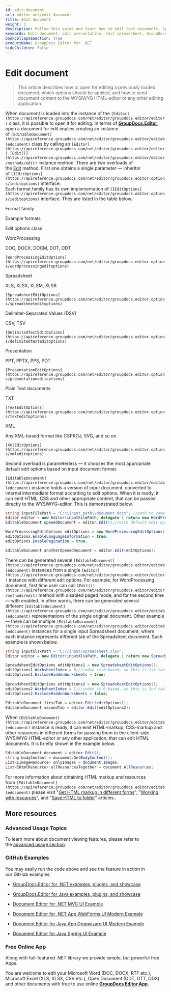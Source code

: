 ```yaml
---
id: edit-document
url: editor-net/edit-document
title: Edit document
weight: 3
description: Follow this guide and learn how to edit text documents, spreadsheets and presentations using GroupDocs.Editor for .NET API features.
keywords: Edit document, edit presentation, edit spreadsheet, GroupDocs.Editor
bookCollapseSection: true
productName: GroupDocs.Editor for .NET
hideChildren: False
---
```


# Edit document

> This article describes how to open for editing a previously loaded document, which options should be applied, and how to send document content to the WYSIWYG HTML-editor or any other editing application.

When document is loaded into the instance of the `[Editor](https://apireference.groupdocs.com/net/editor/groupdocs.editor/editor)` class, it is possible to open it for editing. In terms of [**GroupDocs.Editor**](https://products.groupdocs.com/editor/net), open a document for edit implies creating an instance of `[EditableDocument](https://apireference.groupdocs.com/net/editor/groupdocs.editor/editabledocument)` class by calling an `[Editor](https://apireference.groupdocs.com/net/editor/groupdocs.editor/editor).[Edit()](https://apireference.groupdocs.com/net/editor/groupdocs.editor/editor/methods/edit)` instance method. There are two overloads of the [Edit](https://apireference.groupdocs.com/net/editor/groupdocs.editor/editor/methods/edit) method. First one obtains a single parameter — inheritor of `[IEditOptions](https://apireference.groupdocs.com/net/editor/groupdocs.editor.options/ieditoptions)` interface.  
Each format family has its own implementation of `[IEditOptions](https://apireference.groupdocs.com/net/editor/groupdocs.editor.options/ieditoptions)` interface. They are listed in the table below.

Format family

Example formats

Edit options class

WordProcessing

DOC, DOCX, DOCM, DOT, ODT

`[WordProcessingEditOptions](https://apireference.groupdocs.com/net/editor/groupdocs.editor.options/wordprocessingeditoptions)`

Spreadsheet

XLS, XLSX, XLSM, XLSB

`[SpreadsheetEditOptions](https://apireference.groupdocs.com/net/editor/groupdocs.editor.options/spreadsheeteditoptions)`

Delimiter-Separated Values (DSV)

CSV, TSV

`[DelimitedTextEditOptions](https://apireference.groupdocs.com/net/editor/groupdocs.editor.options/delimitedtexteditoptions)`

Presentation

PPT, PPTX, PPS, POT

`[PresentationEditOptions](https://apireference.groupdocs.com/net/editor/groupdocs.editor.options/presentationeditoptions)`

Plain Text documents

TXT

`[TextEditOptions](https://apireference.groupdocs.com/net/editor/groupdocs.editor.options/texteditoptions)`

XML

Any XML-based format like CSPROJ, SVG, and so on

`[XmlEditOptions](https://apireference.groupdocs.com/net/editor/groupdocs.editor.options/xmleditoptions)`

Second overload is parameterless — it chooses the most appropriate default edit options based on input document format.

`[EditableDocument](https://apireference.groupdocs.com/net/editor/groupdocs.editor/editabledocument)` instance holds a version of input document, converted to internal intermediate format according to edit options. When it is ready, it can emit HTML, CSS and other appropriate content, that can be passed directly to the WYSIWYG-editor. This is demonstrated below.

```csharp
string inputFilePath = "C:\\input_path\\document.docx"; //path to some document
Editor editor = new Editor(inputFilePath, delegate { return new WordProcessingLoadOptions(); });
EditableDocument openedDocument = editor.Edit();//with default edit options

WordProcessingEditOptions editOptions = new WordProcessingEditOptions();
editOptions.EnableLanguageInformation = true;
editOptions.EnablePagination = true;

EditableDocument anotherOpenedDocument = editor.Edit(editOptions);
```

There can be generated several `[EditableDocument](https://apireference.groupdocs.com/net/editor/groupdocs.editor/editabledocument)` instances from a single `[Editor](https://apireference.groupdocs.com/net/editor/groupdocs.editor/editor)` instance with different edit options. For example, for WordProcessing document, first time user can call `[Edit()](https://apireference.groupdocs.com/net/editor/groupdocs.editor/editor/methods/edit)` method with disabled paged mode, and for the second time — with enabled. In other words, there can be generated several different `[EditableDocument](https://apireference.groupdocs.com/net/editor/groupdocs.editor/editabledocument)` representations of the single original document. Other example — there can be multiple `[EditableDocument](https://apireference.groupdocs.com/net/editor/groupdocs.editor/editabledocument)` instances for a single input Spreadsheet document, where each instance represents different tab of the Spreadsheet document. Such example is shown below.

```csharp
string inputXlsxPath = "C://input/spreadsheet.xlsx";
Editor editor = new Editor(inputXlsxPath, delegate { return new SpreadsheetLoadOptions(); });

SpreadsheetEditOptions editOptions1 = new SpreadsheetEditOptions();
editOptions1.WorksheetIndex = 0;//index is 0-based, so this is 1st tab
editOptions1.ExcludeHiddenWorksheets = true;
 
SpreadsheetEditOptions editOptions2 = new SpreadsheetEditOptions();
editOptions2.WorksheetIndex = 1;//index is 0-based, so this is 2nd tab
editOptions2.ExcludeHiddenWorksheets = false;
 
EditableDocument firstTab = editor.Edit(editOptions1);
EditableDocument secondTab = editor.Edit(editOptions2);
```

When `[EditableDocument](https://apireference.groupdocs.com/net/editor/groupdocs.editor/editabledocument)` instance is ready, it can emit HTML-markup, CSS-markup and other resources in different forms for passing them to the client-side WYSIWYG HTML-editor or any other application, that can edit HTML documents. It is briefly shown in the example below.

```csharp
EditableDocument document = editor.Edit();
string bodyContent = document.GetBodyContent();
List<IImageResource> onlyImages = document.Images;
List<IHtmlResource> allResourcesTogether = document.AllResources;
```

For more information about obtaining HTML markup and resources from `[EditableDocument](https://apireference.groupdocs.com/net/editor/groupdocs.editor/editabledocument)` please visit "[Get HTML markup in different forms](https://docs.groupdocs.com/display/editornet/Get+HTML+markup+in+different+forms)", "[Working with resources](https://docs.groupdocs.com/display/editornet/Working+with+resources)", and "[Save HTML to folder](https://docs.groupdocs.com/display/editornet/Save+HTML+to+folder)" articles..

## More resources

### Advanced Usage Topics

To learn more about document viewing features, please refer to the [advanced usage section](Advanced%2Busage.html).

### GitHub Examples

You may easily run the code above and see the feature in action in our GitHub examples:

*   [GroupDocs.Editor for .NET examples, plugins, and showcase](https://github.com/groupdocs-editor/GroupDocs.Editor-for-.NET)
    
*   [GroupDocs.Editor for Java examples, plugins, and showcase](https://github.com/groupdocs-editor/GroupDocs.Editor-for-Java)
    
*   [Document Editor for .NET MVC UI Example](https://github.com/groupdocs-editor/GroupDocs.Editor-for-.NET-MVC)
    
*   [Document Editor for .NET App WebForms UI Modern Example](https://github.com/groupdocs-editor/GroupDocs.Editor-for-.NET-WebForms)
    
*   [Document Editor for Java App Dropwizard UI Modern Example](https://github.com/groupdocs-editor/GroupDocs.Editor-for-Java-Dropwizard)
    
*   [Document Editor for Java Spring UI Example](https://github.com/groupdocs-editor/GroupDocs.Editor-for-Java-Spring)
    

### Free Online App

Along with full-featured .NET library we provide simple, but powerful free Apps.

You are welcome to edit your Microsoft Word (DOC, DOCX, RTF etc.), Microsoft Excel (XLS, XLSX, CSV etc.), Open Document (ODT, OTT, ODS) and other documents with free to use online **[GroupDocs Editor App](https://products.groupdocs.app/editor)**.
